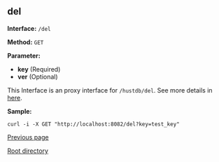 ## del ##

**Interface:** `/del`

**Method:** `GET`

**Parameter:** 

*  **key** (Required)  
*  **ver** (Optional)  

This Interface is an proxy interface for `/hustdb/del`. See more details in [here](../hustdb/hustdb/del.md).  

**Sample:**

    curl -i -X GET "http://localhost:8082/del?key=test_key"

[Previous page](../ha.md)

[Root directory](../../index.md)